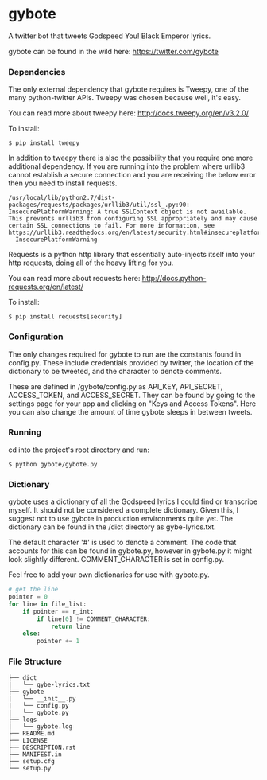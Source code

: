 # gybote
A twitter bot that tweets Godspeed You! Black Emperor lyrics. 

gybote can be found in the wild here: https://twitter.com/gybote

### Dependencies
The only external dependency that gybote requires is Tweepy, one of the many python-twitter APIs. Tweepy was chosen because well, it's easy.

You can read more about tweepy here: http://docs.tweepy.org/en/v3.2.0/

To install:
```shell
$ pip install tweepy
```

In addition to tweepy there is also the possibility that you require one more additional dependency. If you are running into the problem where urllib3 cannot establish a secure connection and you are receiving the below error then you need to install requests.
```
/usr/local/lib/python2.7/dist-packages/requests/packages/urllib3/util/ssl_.py:90: InsecurePlatformWarning: A true SSLContext object is not available. This prevents urllib3 from configuring SSL appropriately and may cause certain SSL connections to fail. For more information, see https://urllib3.readthedocs.org/en/latest/security.html#insecureplatformwarning.
  InsecurePlatformWarning
```

Requests is a python http library that essentially auto-injects itself into your http requests, doing all of the heavy lifting for you.

You can read more about requests here: http://docs.python-requests.org/en/latest/

To install:
```shell
$ pip install requests[security]
```

### Configuration
The only changes required for gybote to run are the constants found in config.py. These include credentials provided by twitter, the location of the dictionary to be tweeted, and the character to denote comments.

These are defined in /gybote/config.py as API_KEY, API_SECRET, ACCESS_TOKEN, and ACCESS_SECRET. They can be found by going to the settings page for your app and clicking on "Keys and Access Tokens". Here you can also change the amount of time gybote sleeps in between tweets.

### Running

cd into the project's root directory and run:
```shell
$ python gybote/gybote.py
```

### Dictionary
gybote uses a dictionary of all the Godspeed lyrics I could find or transcribe myself. It should not be considered a complete dictionary. Given this, I suggest not to use gybote in production environments quite yet. The dictionary can be found in the /dict directory as gybe-lyrics.txt.

The default character '#' is used to denote a comment. The code that accounts for this can be found in gybote.py, however in gybote.py it might look slightly different. COMMENT_CHARACTER is set in config.py.

Feel free to add your own dictionaries for use with gybote.py.

```python
# get the line
pointer = 0
for line in file_list:
    if pointer == r_int:
        if line[0] != COMMENT_CHARACTER:
            return line
    else:
        pointer += 1
```

### File Structure

```
├── dict
|   └── gybe-lyrics.txt
├── gybote
|   └── __init__.py
|   └── config.py
|   └── gybote.py
├── logs
|   └── gybote.log
├── README.md
├── LICENSE
├── DESCRIPTION.rst
├── MANIFEST.in
├── setup.cfg
└── setup.py
```
